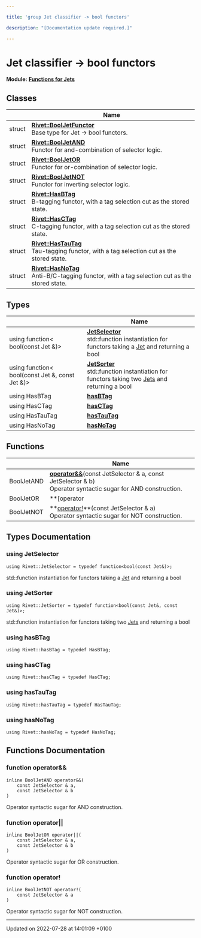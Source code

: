 ```yaml
---

title: 'group Jet classifier -> bool functors'

description: "[Documentation update required.]"

---
```


# Jet classifier -> bool functors

**Module:** **[Functions for Jets](http://example.org/modules/group__jetutils/)**



## Classes

|                | Name           |
| -------------- | -------------- |
| struct | **[Rivet::BoolJetFunctor](http://example.org/classes/structrivet_1_1booljetfunctor/)** <br>Base type for Jet -> bool functors.  |
| struct | **[Rivet::BoolJetAND](http://example.org/classes/structrivet_1_1booljetand/)** <br>Functor for and-combination of selector logic.  |
| struct | **[Rivet::BoolJetOR](http://example.org/classes/structrivet_1_1booljetor/)** <br>Functor for or-combination of selector logic.  |
| struct | **[Rivet::BoolJetNOT](http://example.org/classes/structrivet_1_1booljetnot/)** <br>Functor for inverting selector logic.  |
| struct | **[Rivet::HasBTag](http://example.org/classes/structrivet_1_1hasbtag/)** <br>B-tagging functor, with a tag selection cut as the stored state.  |
| struct | **[Rivet::HasCTag](http://example.org/classes/structrivet_1_1hasctag/)** <br>C-tagging functor, with a tag selection cut as the stored state.  |
| struct | **[Rivet::HasTauTag](http://example.org/classes/structrivet_1_1hastautag/)** <br>Tau-tagging functor, with a tag selection cut as the stored state.  |
| struct | **[Rivet::HasNoTag](http://example.org/classes/structrivet_1_1hasnotag/)** <br>Anti-B/C-tagging functor, with a tag selection cut as the stored state.  |

## Types

|                | Name           |
| -------------- | -------------- |
| using function< bool(const Jet &)> | **[JetSelector](http://example.org/modules/group__jetutils__j2bool/#using-jetselector)** <br>std::function instantiation for functors taking a <a href="http://example.org/classes/classrivet_1_1jet/">Jet</a> and returning a bool  |
| using function< bool(const Jet &, const Jet &)> | **[JetSorter](http://example.org/modules/group__jetutils__j2bool/#using-jetsorter)** <br>std::function instantiation for functors taking two <a href="http://example.org/classes/classrivet_1_1jets/">Jets</a> and returning a bool  |
| using HasBTag | **[hasBTag](http://example.org/modules/group__jetutils__j2bool/#using-hasbtag)**  |
| using HasCTag | **[hasCTag](http://example.org/modules/group__jetutils__j2bool/#using-hasctag)**  |
| using HasTauTag | **[hasTauTag](http://example.org/modules/group__jetutils__j2bool/#using-hastautag)**  |
| using HasNoTag | **[hasNoTag](http://example.org/modules/group__jetutils__j2bool/#using-hasnotag)**  |

## Functions

|                | Name           |
| -------------- | -------------- |
| BoolJetAND | **[operator&&](http://example.org/modules/group__jetutils__j2bool/#function-operator&&)**(const JetSelector & a, const JetSelector & b)<br>Operator syntactic sugar for AND construction.  |
| BoolJetOR | **[operator||](http://example.org/modules/group__jetutils__j2bool/#function-operator||)**(const JetSelector & a, const JetSelector & b)<br>Operator syntactic sugar for OR construction.  |
| BoolJetNOT | **[operator!](http://example.org/modules/group__jetutils__j2bool/#function-operator!)**(const JetSelector & a)<br>Operator syntactic sugar for NOT construction.  |

## Types Documentation

### using JetSelector

```
using Rivet::JetSelector = typedef function<bool(const Jet&)>;
```

std::function instantiation for functors taking a <a href="http://example.org/classes/classrivet_1_1jet/">Jet</a> and returning a bool 

### using JetSorter

```
using Rivet::JetSorter = typedef function<bool(const Jet&, const Jet&)>;
```

std::function instantiation for functors taking two <a href="http://example.org/classes/classrivet_1_1jets/">Jets</a> and returning a bool 

### using hasBTag

```
using Rivet::hasBTag = typedef HasBTag;
```


### using hasCTag

```
using Rivet::hasCTag = typedef HasCTag;
```


### using hasTauTag

```
using Rivet::hasTauTag = typedef HasTauTag;
```


### using hasNoTag

```
using Rivet::hasNoTag = typedef HasNoTag;
```



## Functions Documentation

### function operator&&

```
inline BoolJetAND operator&&(
    const JetSelector & a,
    const JetSelector & b
)
```

Operator syntactic sugar for AND construction. 

### function operator||

```
inline BoolJetOR operator||(
    const JetSelector & a,
    const JetSelector & b
)
```

Operator syntactic sugar for OR construction. 

### function operator!

```
inline BoolJetNOT operator!(
    const JetSelector & a
)
```

Operator syntactic sugar for NOT construction. 





-------------------------------

Updated on 2022-07-28 at 14:01:09 +0100

